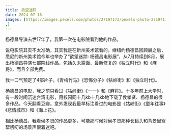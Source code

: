 ```yaml
---
title: 欲望迷踪
date: 2024-07-16
images: [https://images.pexels.com/photos/27197173/pexels-photo-27197173.png
,]
---
```


杨德昌导演去世17年了，我第一次在电影院看到他的作品。

说电影院其实不太准确，其实我是在新州美术馆看的。继纽约杨德昌回顾展之后，悉尼的新州美术馆今年也举办了“欲望迷踪: 杨德昌电影展”，从7月持续到8月，展出杨德昌导演七部院线作品，包括久未露面、最新修复的《独立时代》和《麻将》，而且全部免费。

我一口气预定了4部片子，《青梅竹马》《恐怖分子》《牯岭街》和《独立时代》。

杨德昌的电影，我之前只看过《牯岭街》《一一》和《麻将》。十多年前上大学时，有一段时间沉迷台湾电影，用校园网十几kb十几kb地下载了侯孝贤、杨德昌的很多作品。今天翻看豆瓣，意外发现我最早标注看过的电影是《牯岭街》《童年往事》《悲情城市》和《海上花》。

相比杨德昌，我看侯孝贤的作品更多，可能那时候对侯孝贤那种长镜头和背景里絮絮叨叨的场景声很着迷吧。